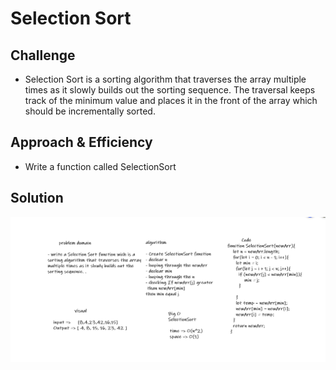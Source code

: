 # Selection Sort
<!-- Short summary or background information -->


## Challenge
<!-- Description of the challenge -->
* Selection Sort is a sorting algorithm that traverses the array multiple times as it slowly builds out the sorting sequence. The traversal keeps track of the minimum value and places it in the front of the array which should be incrementally sorted.
## Approach & Efficiency
<!-- What approach did you take? Why? What is the Big O space/time for this approach? -->
* Write a function called SelectionSort

## Solution
<!-- Embedded whiteboard image -->

![whiteboard-image](https://raw.githubusercontent.com/ahmadfrijat/data-structures-and-algorithms/master/img/seleSort.jpg)
